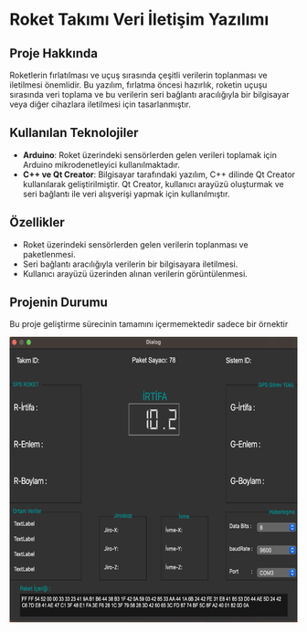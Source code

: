 # Roket Takımı Veri İletişim Yazılımı

## Proje Hakkında

Roketlerin fırlatılması ve uçuş sırasında çeşitli verilerin toplanması ve iletilmesi önemlidir. Bu yazılım, fırlatma öncesi hazırlık, roketin uçuşu sırasında veri toplama ve bu verilerin seri bağlantı aracılığıyla bir bilgisayar veya diğer cihazlara iletilmesi için tasarlanmıştır.

## Kullanılan Teknolojiler

- **Arduino**: Roket üzerindeki sensörlerden gelen verileri toplamak için Arduino mikrodenetleyici kullanılmaktadır.
- **C++ ve Qt Creator**: Bilgisayar tarafındaki yazılım, C++ dilinde Qt Creator kullanılarak geliştirilmiştir. Qt Creator, kullanıcı arayüzü oluşturmak ve seri bağlantı ile veri alışverişi yapmak için kullanılmıştır.

## Özellikler

- Roket üzerindeki sensörlerden gelen verilerin toplanması ve paketlenmesi.
- Seri bağlantı aracılığıyla verilerin bir bilgisayara iletilmesi.
- Kullanıcı arayüzü üzerinden alınan verilerin görüntülenmesi.

## Projenin Durumu

Bu proje geliştirme sürecinin tamamını içermemektedir sadece bir örnektir 

<img src="gui.png" height="500"> <br>


